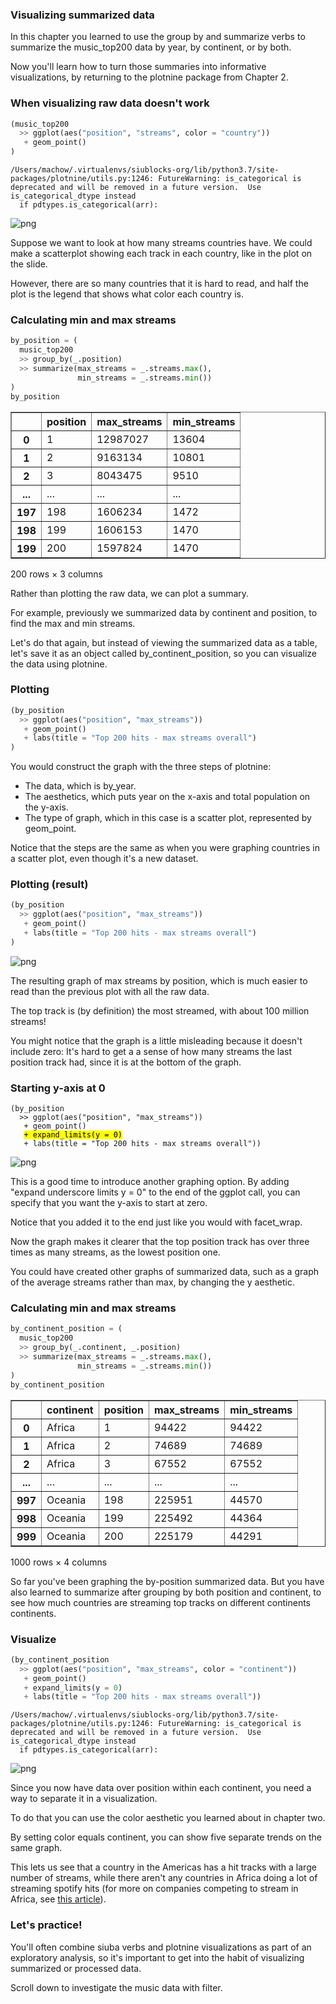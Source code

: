 <section class=""><section class="">

# Visualizing summarized data
<aside class="notes">


In this chapter you learned to use the group by and summarize verbs to summarize the music_top200 data
by year, by continent, or by both.

Now you'll learn how to turn those summaries into informative
visualizations, by returning to the plotnine package from Chapter 2.

</aside></section></section><section class=""><section class="">

# When visualizing raw data doesn't work


```python
(music_top200
  >> ggplot(aes("position", "streams", color = "country"))
   + geom_point()
)
```

    /Users/machow/.virtualenvs/siublocks-org/lib/python3.7/site-packages/plotnine/utils.py:1246: FutureWarning: is_categorical is deprecated and will be removed in a future version.  Use is_categorical_dtype instead
      if pdtypes.is_categorical(arr):



![png](03c-slides_files/03c-slides_4_1.png)








<aside class="notes">


Suppose we want to look at how many streams countries have.
We could make a scatterplot showing each track in each country, like in the plot on the slide.

However, there are so many countries that it is hard to read, and half the plot is the legend that shows what color each country is.

</aside></section></section><section class=""><section class="">

# Calculating min and max streams

```python
by_position = (
  music_top200
  >> group_by(_.position)
  >> summarize(max_streams = _.streams.max(),
               min_streams = _.streams.min())
)
by_position
```




<div>
<style scoped>
    .dataframe tbody tr th:only-of-type {
        vertical-align: middle;
    }

    .dataframe tbody tr th {
        vertical-align: top;
    }

    .dataframe thead th {
        text-align: right;
    }
</style>
<table border="1" class="dataframe">
  <thead>
    <tr style="text-align: right;">
      <th></th>
      <th>position</th>
      <th>max_streams</th>
      <th>min_streams</th>
    </tr>
  </thead>
  <tbody>
    <tr>
      <th>0</th>
      <td>1</td>
      <td>12987027</td>
      <td>13604</td>
    </tr>
    <tr>
      <th>1</th>
      <td>2</td>
      <td>9163134</td>
      <td>10801</td>
    </tr>
    <tr>
      <th>2</th>
      <td>3</td>
      <td>8043475</td>
      <td>9510</td>
    </tr>
    <tr>
      <th>...</th>
      <td>...</td>
      <td>...</td>
      <td>...</td>
    </tr>
    <tr>
      <th>197</th>
      <td>198</td>
      <td>1606234</td>
      <td>1472</td>
    </tr>
    <tr>
      <th>198</th>
      <td>199</td>
      <td>1606153</td>
      <td>1470</td>
    </tr>
    <tr>
      <th>199</th>
      <td>200</td>
      <td>1597824</td>
      <td>1470</td>
    </tr>
  </tbody>
</table>
<p>200 rows × 3 columns</p>
</div>


<aside class="notes">


Rather than plotting the raw data, we can plot a summary.

For example, previously we summarized data by continent and position, to find the max and min streams.

Let's do that again, but instead of viewing the summarized data as a table, let's save it as an object called by_continent_position, so you can visualize the data using plotnine.


</aside></section></section><section class="font-size-sm img-height-300"><section class="font-size-sm img-height-300">

# Plotting


```python
(by_position
  >> ggplot(aes("position", "max_streams"))
   + geom_point()
   + labs(title = "Top 200 hits - max streams overall")
)
```
<aside class="notes">


You would
construct the graph with the three steps of plotnine:

* The data, which is by_year.
* The aesthetics, which puts year on the x-axis and total population on the y-axis.
* The type of graph, which in this case is a scatter plot, represented by geom_point.

Notice that the steps are the same as when you were
graphing countries in a scatter plot, even though it's a new dataset.

</aside></section></section><section class="font-size-sm img-height-300"><section class="font-size-sm img-height-300">

# Plotting (result)

```python
(by_position
  >> ggplot(aes("position", "max_streams"))
   + geom_point()
   + labs(title = "Top 200 hits - max streams overall")
)
```


![png](03c-slides_files/03c-slides_13_0.png)








<aside class="notes">


The resulting graph of max streams by position, which is much easier to read than the previous plot with all the raw data.

The top track is (by definition) the most streamed, with about 100 million streams!

You might notice that the graph is a little misleading because it doesn't include zero:
It's hard to get a a sense of how many streams the last position track had, since it is at the bottom of the graph.


</aside></section></section><section class="font-size-sm img-height-300"><section class="font-size-sm img-height-300">

# Starting y-axis at 0


<pre><code class="language-python">(by_position
  >> ggplot(aes("position", "max_streams"))
   + geom_point()
   <mark>+ expand_limits(y = 0)</mark>
   + labs(title = "Top 200 hits - max streams overall"))</code></pre>


![png](03c-slides_files/03c-slides_17_0.png)








<aside class="notes">


This is a good time to introduce another graphing option.
By adding "expand underscore limits y = 0" to the end of the
ggplot call, you can specify that you want the y-axis to start at zero.

Notice that you added it to the end just like you would with facet_wrap.

Now the graph makes it clearer that the top position track has over three times as many streams, as the lowest position one.

You could have created other graphs of summarized data, such as a
graph of the average streams rather than max, by changing the y aesthetic.


</aside><aside class="notes">




</aside></section></section><section class=""><section class="">

# Calculating min and max streams

```python
by_continent_position = (
  music_top200
  >> group_by(_.continent, _.position)
  >> summarize(max_streams = _.streams.max(),
               min_streams = _.streams.min())
)
by_continent_position
```




<div>
<style scoped>
    .dataframe tbody tr th:only-of-type {
        vertical-align: middle;
    }

    .dataframe tbody tr th {
        vertical-align: top;
    }

    .dataframe thead th {
        text-align: right;
    }
</style>
<table border="1" class="dataframe">
  <thead>
    <tr style="text-align: right;">
      <th></th>
      <th>continent</th>
      <th>position</th>
      <th>max_streams</th>
      <th>min_streams</th>
    </tr>
  </thead>
  <tbody>
    <tr>
      <th>0</th>
      <td>Africa</td>
      <td>1</td>
      <td>94422</td>
      <td>94422</td>
    </tr>
    <tr>
      <th>1</th>
      <td>Africa</td>
      <td>2</td>
      <td>74689</td>
      <td>74689</td>
    </tr>
    <tr>
      <th>2</th>
      <td>Africa</td>
      <td>3</td>
      <td>67552</td>
      <td>67552</td>
    </tr>
    <tr>
      <th>...</th>
      <td>...</td>
      <td>...</td>
      <td>...</td>
      <td>...</td>
    </tr>
    <tr>
      <th>997</th>
      <td>Oceania</td>
      <td>198</td>
      <td>225951</td>
      <td>44570</td>
    </tr>
    <tr>
      <th>998</th>
      <td>Oceania</td>
      <td>199</td>
      <td>225492</td>
      <td>44364</td>
    </tr>
    <tr>
      <th>999</th>
      <td>Oceania</td>
      <td>200</td>
      <td>225179</td>
      <td>44291</td>
    </tr>
  </tbody>
</table>
<p>1000 rows × 4 columns</p>
</div>


<aside class="notes">


So far you've been graphing the by-position summarized data.
But you have also learned to summarize after grouping by both position and continent,
to see how much countries are streaming top tracks on different continents continents.

</aside></section></section><section class="font-size-sm img-height-300"><section class="font-size-sm img-height-300">

# Visualize

```python
(by_continent_position
  >> ggplot(aes("position", "max_streams", color = "continent"))
   + geom_point()
   + expand_limits(y = 0)
   + labs(title = "Top 200 hits - max streams overall"))
```

    /Users/machow/.virtualenvs/siublocks-org/lib/python3.7/site-packages/plotnine/utils.py:1246: FutureWarning: is_categorical is deprecated and will be removed in a future version.  Use is_categorical_dtype instead
      if pdtypes.is_categorical(arr):



![png](03c-slides_files/03c-slides_24_1.png)








<aside class="notes">


Since you now have data over position within each continent, you need a way to separate it in a visualization. 

To do that you can use the color aesthetic you learned about in chapter two.

By setting color equals continent, you can show five separate trends on the same graph.

This lets us see that a country in the Americas has a hit tracks with a large number of streams, while there aren't any countries in Africa doing a lot of streaming spotify hits (for more on companies competing to stream in Africa, see [this article](https://weetracker.com/2020/05/13/music-streaming-africa/)).

</aside></section></section><section class=""><section class="">

# Let's practice!
<aside class="notes">


You'll often combine siuba verbs and plotnine visualizations as part of an exploratory
analysis, so it's important to get into the habit of visualizing summarized or processed data.


Scroll down to investigate the music data with filter.

</aside></section></section>